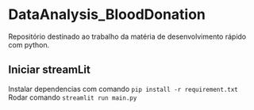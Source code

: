 # DataAnalysis_BloodDonation
Repositório destinado ao trabalho da matéria de desenvolvimento rápido com python. 

## Iniciar streamLit

Instalar dependencias com comando `pip install -r requirement.txt`
Rodar comando `streamlit run main.py`
